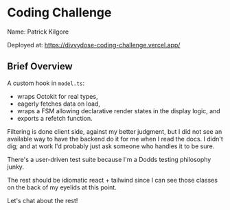 # Coding Challenge

Name: Patrick Kilgore

Deployed at: https://divvydose-coding-challenge.vercel.app/ 

## Brief Overview

A custom hook in `model.ts`: 
 - wraps Octokit for real types,
 - eagerly fetches data on load,
 - wraps a FSM allowing declarative render states in the display logic, and
 - exports a refetch function. 

Filtering is done client side, against my better judgment, but I did not see an 
available way to have the backend do it for me when I read the docs. I didn't
dig; and at work I'd probably just ask someone who handles it to be sure.

There's a user-driven test suite because I'm a Dodds testing philosophy junky.

The rest should be idiomatic react + tailwind since I can see those classes on
the back of my eyelids at this point.

Let's chat about the rest!
